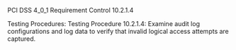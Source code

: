 PCI DSS 4_0_1 Requirement Control 10.2.1.4

Testing Procedures:
Testing Procedure 10.2.1.4: Examine audit log configurations and log data to verify that invalid logical access attempts are captured.